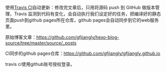 使用[Travis CI](https://travis-ci.com/)自动更新：修改完文章后，只用将源码 push 到 GitHub 做版本管理，Travis 监测到代码有变化，会自动执行我们设定好的任务，把编译好的静态页面push到github pages所在仓库，github pages会自动同步到它的web服务里。

原始博客文章：https://github.com/gfjiangly/hexo-blog-source/tree/master/source/_posts

CI同步的github pages仓库：https://github.com/gfjiangly/gfjiangly.github.io

travis ci使用github账号授权登录。